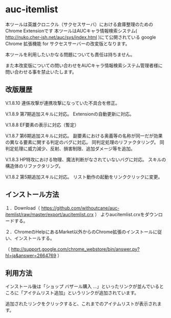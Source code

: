 auc-itemlist
=============

本ツールは英雄クロニクル（サクセスサーバ）における倉庫整理のためのChrome Extensionです
本ツールはAUCキャラ情報検索システム( http://nuko.cher-ish.net/auc/sys/index.html )にて公開されている
google Chrome 拡張機能 for サクセスサーバーの改変版となります。

本ツールを利用したいかなる問題についても責任は持ちません。

また本改変版についての問い合わせをAUCキャラ情報検索システム管理者様に問い合わせる事を禁止いたします。

改版履歴
--------
V.1.8.10 連係攻撃が連携攻撃になっていた不具合を修正。

V.1.8.9 第7期追加スキルに対応。
Extensionの自動更新に対応。

V.1.8.8 EF要素の表示に対応（暫定）

V.1.8.7 第6期追加スキルに対応。
副要素における奥義等の名称が同一だが効果の異なる要素に関する判定のバグに対応。
同判定処理のリファクタリング。
同判定処理に威力減少、反射、損害制限、追加ダメージ等を追加。

V.1.8.3 HP特攻における物理、魔法判断がなされていないバグに対応。
スキルの構造体のリファクタリング。

V.1.8.2 第5期追加スキルに対応。
リスト動作の起動をリンククリックに変更。

インストール方法
---------
１．Download（ https://github.com/withoutcane/auc-itemlist/raw/master/export/aucitemlist.crx ） よりaucitemlist.crxをダウンロードする。

２．ChromeのHelpにあるMarket以外からのChrome拡張のインストールに従い、インストールする。

（ http://support.google.com/chrome_webstore/bin/answer.py?hl=ja&answer=2664769 ）


利用方法
---------
インストール後は「ショップ バザール購入 …」といったリンクが並んでいるところに「アイテムリスト追加」というリンクが追加されています。

追加されたリンクをクリックすると、これまでのアイテムリストが表示されます。
